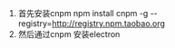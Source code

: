 
1. 首先安装cnpm 
npm install cnpm -g --registry=http://registry.npm.taobao.org
2. 然后通过cnpm 安装electron 

